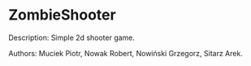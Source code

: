# ZombieShooter

Description: Simple 2d shooter game.

Authors: Muciek Piotr, Nowak Robert, Nowiński Grzegorz, Sitarz Arek.

